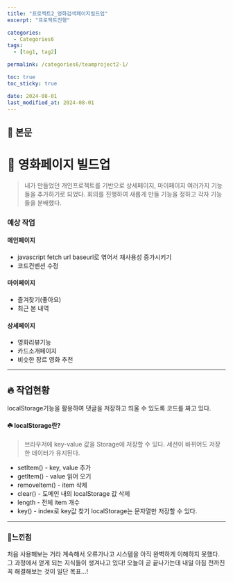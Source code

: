 ```yaml
---
title: "프로젝트2_영화검색페이지빌드업"
excerpt: "프로젝트진행"

categories:
  - Categories6
tags:
  - [tag1, tag2]

permalink: /categories6/teamproject2-1/

toc: true
toc_sticky: true

date: 2024-08-01
last_modified_at: 2024-08-01
---
```


## 🦥 본문

# 🌟 영화페이지 빌드업

> 내가 만들었던 개인프로젝트를 기반으로 상세페이지, 마이페이지 여러가지 기능들을 추가하기로 되었다. 회의를 진행하여 새롭게 만들 기능을 정하고 각자 기능들을 분배했다.

### 예상 작업

#### 메인페이지

- javascript fetch url baseurl로 엮어서 재사용성 증가시키기
- 코드컨벤션 수정

#### 마이페이지

- 즐겨찾기(좋아요)
- 최근 본 내역

#### 상세페이지

- 영화리뷰기능
- 카드소개페이지
- 비슷한 장르 영화 추천

---

## 🔥 작업현황

localStorage기능을 활용하여 댓글을 저장하고 띄울 수 있도록 코드를 짜고 있다.

#### ☘️ localStorage란?

> 브라우저에 key-value 값을 Storage에 저장할 수 있다.
> 세션이 바뀌어도 저장한 데이터가 유지된다.

- setItem() - key, value 추가
- getItem() - value 읽어 오기
- removeItem() - item 삭제
- clear() - 도메인 내의 localStorage 값 삭제
- length - 전체 item 개수
- key() - index로 key값 찾기
  localStorage는 문자열만 저장할 수 있다.

---

### 👀느낀점

처음 사용해보는 거라 계속해서 오류가나고 시스템을 아직 완벽하게 이해하지 못했다. 그 과정에서 얻게 되는 지식들이 생겨나고 있다! 오늘이 곧 끝나가는데 내일 아침 전까진 꼭 해결해보는 것이 일단 목표...!
